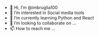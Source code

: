 - 👋 Hi, I’m @imbruglia100
- 👀 I’m interested in Social media tools
- 🌱 I’m currently learning Python and React
- 💞️ I’m looking to collaborate on ...
- 📫 How to reach me ...

<!---
imbruglia100/imbruglia100 is a ✨ special ✨ repository because its `README.md` (this file) appears on your GitHub profile.
You can click the Preview link to take a look at your changes.
--->
